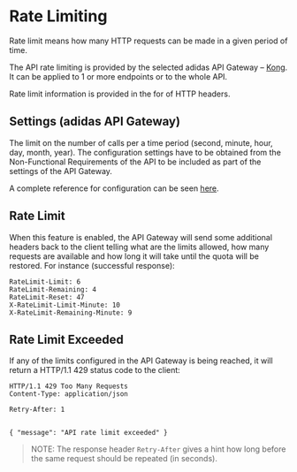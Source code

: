# Rate Limiting

Rate limit means how many HTTP requests can be made in a given period of time.

The API rate limiting is provided by the selected adidas API Gateway – [Kong](https://konghq.com/kong/). It can be applied to 1 or more endpoints or to the whole API.

Rate limit information is provided in the for of HTTP headers.

## Settings (adidas API Gateway)

The limit on the number of calls per a time period \(second, minute, hour, day, month, year\). The configuration settings have to be obtained from the Non-Functional Requirements of the API to be included as part of the settings of the API Gateway.

A complete reference for configuration can be seen [here](https://adidas.gitbook.io/api-guidelines/rest-api-guidelines/execution/rate-limiting).


## Rate Limit

When this feature is enabled, the API Gateway will send some additional headers back to the client telling what are the limits allowed, how many requests are available and how long it will take until the quota will be restored. For instance (successful response):

```text
RateLimit-Limit: 6
RateLimit-Remaining: 4
RateLimit-Reset: 47
X-RateLimit-Limit-Minute: 10
X-RateLimit-Remaining-Minute: 9
```

## Rate Limit Exceeded

If any of the limits configured in the API Gateway is being reached, it will return a HTTP/1.1 429 status code to the client:

```text
HTTP/1.1 429 Too Many Requests
Content-Type: application/json

Retry-After: 1


{ "message": "API rate limit exceeded" }
```

> NOTE: The response header `Retry-After` gives a hint how long before the same request should be repeated \(in seconds\).

